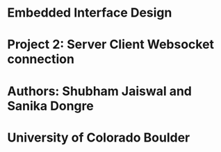 # Embedded Interface Design
# Project 2: Server Client Websocket connection
# Authors: Shubham Jaiswal and Sanika Dongre
# University of Colorado Boulder  


